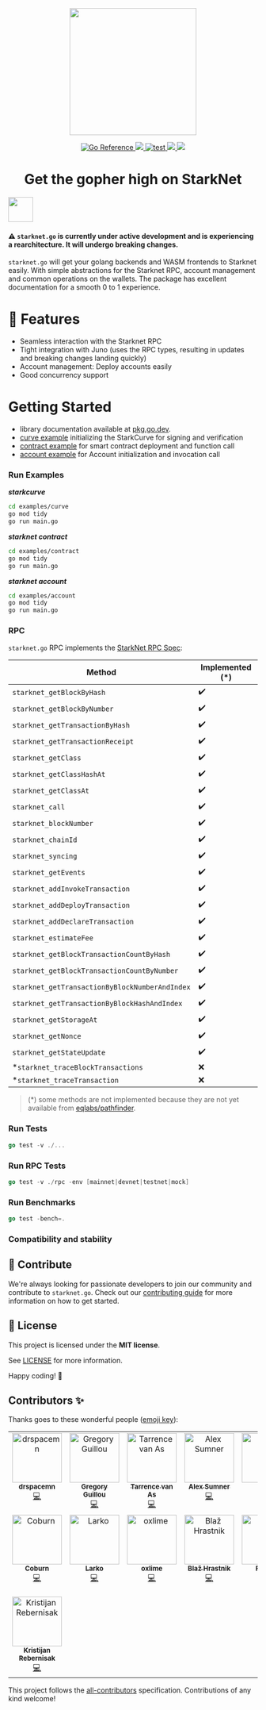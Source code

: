 <div align="center">
  <img src="docs/images/golang_starknet_repo_banner.png" height="256">
</div>

<p align="center">
    <a href="https://pkg.go.dev/github.com/NethermindEth/starknet.go">
        <img src="https://pkg.go.dev/badge/github.com/NethermindEth/starknet.go.svg" alt="Go Reference">
    </a>
    <a href="https://github.com/nethermindeth/starknet.go/blob/main/LICENSE">
        <img src="https://img.shields.io/badge/license-MIT-black">
    </a>
    <a href="https://github.com/nethermindeth/starknet.go/actions/workflows/test.yml">
        <img src="https://github.com/nethermindeth/starknet.go/actions/workflows/test.yml/badge.svg?branch=main" alt="test">
    </a>
    <a href="https://twitter.com/NethermindStark">
      <img src="https://img.shields.io/twitter/follow/NethermindStark?style=social"/>
    </a>
    <a href="https://github.com/nethermindeth/starknet.go">
      <img src="https://img.shields.io/github/stars/nethermindeth/starknet.go?style=social"/>
    </a>
</p>

<h1 align="center">Get the gopher high on StarkNet</h1>

<a href="https://pkg.go.dev/github.com/NethermindEth/starknet.go">
<img src="https://img.shields.io/badge/Documentation-Website-yellow"
 height="50" />
</a>

#### :warning: `starknet.go` is currently under active development and is experiencing a rearchitecture. It will undergo breaking changes.

`starknet.go` will get your golang backends and WASM frontends to Starknet easily.
With simple abstractions for the Starknet RPC, account management and common
operations on the wallets. The package has excellent documentation for a smooth
0 to 1 experience.

# 🌟 Features

- Seamless interaction with the Starknet RPC
- Tight integration with Juno (uses the RPC types, resulting in updates and
  breaking changes landing quickly)
- Account management: Deploy accounts easily
- Good concurrency support

# Getting Started

- library documentation available at [pkg.go.dev](https://pkg.go.dev/github.com/NethermindEth/starknet.go).
- [curve example](./examples/curve) initializing the StarkCurve for signing and verification
- [contract example](./examples/contract) for smart contract deployment and function call
- [account example](./examples/contract) for Account initialization and invocation call

### Run Examples

***starkcurve***

```sh
cd examples/curve
go mod tidy
go run main.go
```

***starknet contract***

```sh
cd examples/contract
go mod tidy
go run main.go
```

***starknet account***

```sh
cd examples/account
go mod tidy
go run main.go
```

### RPC

`starknet.go` RPC implements the [StarkNet RPC Spec](https://github.com/starkware-libs/starknet-specs):

| Method                                         | Implemented (*)    |
| ---------------------------------------------- | ------------------ |
| `starknet_getBlockByHash`                      | :heavy_check_mark: |
| `starknet_getBlockByNumber`                    | :heavy_check_mark: |
| `starknet_getTransactionByHash`                | :heavy_check_mark: |
| `starknet_getTransactionReceipt`               | :heavy_check_mark: |
| `starknet_getClass`                            | :heavy_check_mark: |
| `starknet_getClassHashAt`                      | :heavy_check_mark: |
| `starknet_getClassAt`                          | :heavy_check_mark: |
| `starknet_call`                                | :heavy_check_mark: |
| `starknet_blockNumber`                         | :heavy_check_mark: |
| `starknet_chainId`                             | :heavy_check_mark: |
| `starknet_syncing`                             | :heavy_check_mark: |
| `starknet_getEvents`                           | :heavy_check_mark: |
| `starknet_addInvokeTransaction`                | :heavy_check_mark: |
| `starknet_addDeployTransaction`                | :heavy_check_mark: |
| `starknet_addDeclareTransaction`               | :heavy_check_mark: |
| `starknet_estimateFee`                         | :heavy_check_mark: |
| `starknet_getBlockTransactionCountByHash`      | :heavy_check_mark: |
| `starknet_getBlockTransactionCountByNumber`    | :heavy_check_mark: |
| `starknet_getTransactionByBlockNumberAndIndex` | :heavy_check_mark: |
| `starknet_getTransactionByBlockHashAndIndex`   | :heavy_check_mark: |
| `starknet_getStorageAt`                        | :heavy_check_mark: |
| `starknet_getNonce`                            | :heavy_check_mark: |
| `starknet_getStateUpdate`                      | :heavy_check_mark: |
| *`starknet_traceBlockTransactions`             | :x:                |
| *`starknet_traceTransaction`                   | :x:                |

> (*) some methods are not implemented because they are not yet available
> from [eqlabs/pathfinder](https://github.com/eqlabs/pathfinder).

### Run Tests

```go
go test -v ./...
```

### Run RPC Tests

```go
go test -v ./rpc -env [mainnet|devnet|testnet|mock]
```

### Run Benchmarks

```go
go test -bench=.
```

### Compatibility and stability


## 🤝 Contribute

We're always looking for passionate developers to join our community and
contribute to `starknet.go`. Check out our [contributing guide](./docs/CONTRIBUTING.md)
for more information on how to get started.

## 📖 License

This project is licensed under the **MIT license**.

See [LICENSE](LICENSE) for more information.

Happy coding! 🎉
## Contributors ✨

Thanks goes to these wonderful people
([emoji key](https://allcontributors.org/docs/en/emoji-key)):

<!-- ALL-CONTRIBUTORS-LIST:START - Do not remove or modify this section -->
<!-- prettier-ignore-start -->
<!-- markdownlint-disable -->
<table>
  <tbody>
    <tr>
      <td align="center" valign="top" width="14.28%"><a href="https://github.com/drspacemn"><img src="https://avatars.githubusercontent.com/u/16685321?v=4?s=100" width="100px;" alt="drspacemn"/><br /><sub><b>drspacemn</b></sub></a><br /><a href="https://github.com/NethermindEth/starknet.go/commits?author=drspacemn" title="Code">💻</a></td>
      <td align="center" valign="top" width="14.28%"><a href="https://github.com/gregoryguillou"><img src="https://avatars.githubusercontent.com/u/10611760?v=4?s=100" width="100px;" alt="Gregory Guillou"/><br /><sub><b>Gregory Guillou</b></sub></a><br /><a href="https://github.com/NethermindEth/starknet.go/commits?author=gregoryguillou" title="Code">💻</a></td>
      <td align="center" valign="top" width="14.28%"><a href="https://github.com/tarrencev"><img src="https://avatars.githubusercontent.com/u/4740651?v=4?s=100" width="100px;" alt="Tarrence van As"/><br /><sub><b>Tarrence van As</b></sub></a><br /><a href="https://github.com/NethermindEth/starknet.go/commits?author=tarrencev" title="Code">💻</a></td>
      <td align="center" valign="top" width="14.28%"><a href="https://github.com/alex-sumner"><img src="https://avatars.githubusercontent.com/u/46249612?v=4?s=100" width="100px;" alt="Alex Sumner"/><br /><sub><b>Alex Sumner</b></sub></a><br /><a href="https://github.com/NethermindEth/starknet.go/commits?author=alex-sumner" title="Code">💻</a></td>
      <td align="center" valign="top" width="14.28%"><a href="https://github.com/broody"><img src="https://avatars.githubusercontent.com/u/610224?v=4?s=100" width="100px;" alt="Yun"/><br /><sub><b>Yun</b></sub></a><br /><a href="https://github.com/NethermindEth/starknet.go/commits?author=broody" title="Code">💻</a></td>
      <td align="center" valign="top" width="14.28%"><a href="https://github.com/rzmahmood"><img src="https://avatars.githubusercontent.com/u/35128199?v=4?s=100" width="100px;" alt="Zoraiz Mahmood"/><br /><sub><b>Zoraiz Mahmood</b></sub></a><br /><a href="https://github.com/NethermindEth/starknet.go/commits?author=rzmahmood" title="Code">💻</a></td>
      <td align="center" valign="top" width="14.28%"><a href="https://github.com/LucasLvy"><img src="https://avatars.githubusercontent.com/u/70894690?v=4?s=100" width="100px;" alt="Lucas @ StarkWare"/><br /><sub><b>Lucas @ StarkWare</b></sub></a><br /><a href="https://github.com/NethermindEth/starknet.go/commits?author=LucasLvy" title="Code">💻</a></td>
    </tr>
    <tr>
      <td align="center" valign="top" width="14.28%"><a href="https://github.com/coburn24"><img src="https://avatars.githubusercontent.com/u/29192260?v=4?s=100" width="100px;" alt="Coburn"/><br /><sub><b>Coburn</b></sub></a><br /><a href="https://github.com/NethermindEth/starknet.go/commits?author=coburn24" title="Code">💻</a></td>
      <td align="center" valign="top" width="14.28%"><a href="https://github.com/Larkooo"><img src="https://avatars.githubusercontent.com/u/59736843?v=4?s=100" width="100px;" alt="Larko"/><br /><sub><b>Larko</b></sub></a><br /><a href="https://github.com/NethermindEth/starknet.go/commits?author=Larkooo" title="Code">💻</a></td>
      <td align="center" valign="top" width="14.28%"><a href="https://github.com/oxlime"><img src="https://avatars.githubusercontent.com/u/93354898?v=4?s=100" width="100px;" alt="oxlime"/><br /><sub><b>oxlime</b></sub></a><br /><a href="https://github.com/NethermindEth/starknet.go/commits?author=oxlime" title="Code">💻</a></td>
      <td align="center" valign="top" width="14.28%"><a href="http://mxxn.io"><img src="https://avatars.githubusercontent.com/u/1372918?v=4?s=100" width="100px;" alt="Blaž Hrastnik"/><br /><sub><b>Blaž Hrastnik</b></sub></a><br /><a href="https://github.com/NethermindEth/starknet.go/commits?author=archseer" title="Code">💻</a></td>
      <td align="center" valign="top" width="14.28%"><a href="https://github.com/FlorianRichardSMT"><img src="https://avatars.githubusercontent.com/u/110891350?v=4?s=100" width="100px;" alt="Florian"/><br /><sub><b>Florian</b></sub></a><br /><a href="https://github.com/NethermindEth/starknet.go/commits?author=FlorianRichardSMT" title="Code">💻</a></td>
      <td align="center" valign="top" width="14.28%"><a href="https://github.com/greged93"><img src="https://avatars.githubusercontent.com/u/82421016?v=4?s=100" width="100px;" alt="greged93"/><br /><sub><b>greged93</b></sub></a><br /><a href="https://github.com/NethermindEth/starknet.go/commits?author=greged93" title="Code">💻</a></td>
      <td align="center" valign="top" width="14.28%"><a href="https://github.com/jney"><img src="https://avatars.githubusercontent.com/u/747?v=4?s=100" width="100px;" alt="Jean-Sébastien Ney"/><br /><sub><b>Jean-Sébastien Ney</b></sub></a><br /><a href="https://github.com/NethermindEth/starknet.go/commits?author=jney" title="Code">💻</a></td>
    </tr>
    <tr>
      <td align="center" valign="top" width="14.28%"><a href="https://runningbeta.io"><img src="https://avatars.githubusercontent.com/u/615877?v=4?s=100" width="100px;" alt="Kristijan Rebernisak"/><br /><sub><b>Kristijan Rebernisak</b></sub></a><br /><a href="https://github.com/NethermindEth/starknet.go/commits?author=krebernisak" title="Code">💻</a></td>
    </tr>
  </tbody>
</table>

<!-- markdownlint-restore -->
<!-- prettier-ignore-end -->

<!-- ALL-CONTRIBUTORS-LIST:END -->

This project follows the
[all-contributors](https://github.com/all-contributors/all-contributors)
specification. Contributions of any kind welcome!
